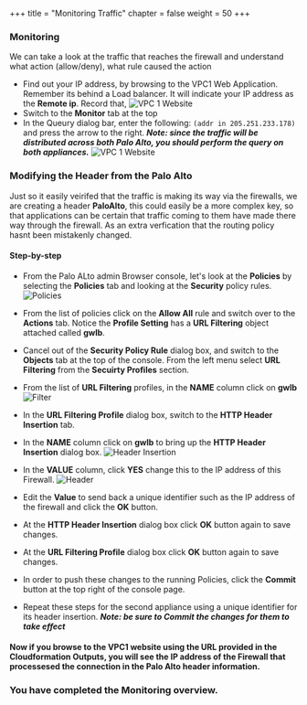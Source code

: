 +++
title = "Monitoring Traffic"
chapter = false
weight = 50
+++

### Monitoring
We can take a look at the traffic that reaches the firewall and understand what action (allow/deny), what rule caused the action
- Find out your IP address, by browsing to the VPC1 Web Application. Remember its behind a Load balancer. It will indicate your IP address as the **Remote ip**. Record that, 
![VPC 1 Website](/images/test-PA-header.png)
- Switch to the **Monitor** tab at the top
- In the Queury dialog bar, enter the following: `(addr in 205.251.233.178)` and press the arrow to the right. ***Note: since the traffic will be distributed across both Palo Alto, you should perform the query on both appliances.***
![VPC 1 Website](/images/PA-monitor.png)


### Modifying the Header from the Palo Alto
Just so it easily veirifed that the traffic is making its way via the firewalls, we are creating a header **PaloAlto**, this could easily be a more complex key, so that applications can be certain that traffic coming to them have made there way through the firewall. As an extra verfication that the routing policy hasnt been mistakenly changed.

#### Step-by-step
- From the Palo ALto admin Browser console, let's look at the **Policies** by selecting the **Policies** tab and looking at the **Security** policy rules.
![Policies](/images/PA-policies.png)
- From the list of policies click on the **Allow All** rule and switch over to the **Actions** tab. Notice the **Profile Setting** has a **URL Filtering** object attached called **gwlb**.
- Cancel out of the **Security Policy Rule** dialog box, and switch to the **Objects** tab at the top of the console. From the left menu select **URL Filtering** from the **Secuirty Profiles** section.
- From the list of **URL Filtering** profiles, in the **NAME** column click on **gwlb**
![Filter](/images/PA-filter.png)
- In the **URL Filtering Profile** dialog box, switch to the **HTTP Header Insertion** tab.

- In the **NAME** column click on **gwlb** to bring up the **HTTP Header Insertion** dialog box. 
![Header Insertion](/images/PA-header-insertion.png)
- In the **VALUE** column, click **YES** change this to the IP address of this Firewall. 
![Header](/images/PA-header.png)
- Edit the **Value** to send back a unique identifier such as the IP address of the firewall and click the **OK** button. 
- At the **HTTP Header Insertion** dialog box click **OK** button again to save changes.
- At the **URL Filtering Profile** dialog box click **OK** button again to save changes.
- In order to push these changes to the running Policies, click the **Commit** button at the top right of the console page. 
- Repeat these steps for the second appliance using a unique identifier for its header insertion. ***Note: be sure to Commit the changes for them to take effect***

#### Now if you browse to the VPC1 website using the URL provided in the Cloudformation Outputs, you will see the IP address of the Firewall that processesed the connection in the Palo Alto header information.


### You have completed the Monitoring overview.
